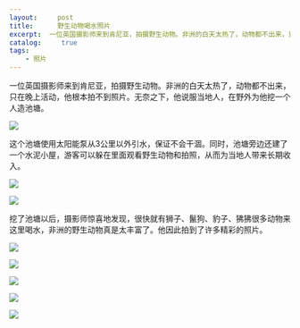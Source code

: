```yaml
---
layout:     post
title:      野生动物喝水照片
excerpt:  一位英国摄影师来到肯尼亚，拍摄野生动物。非洲的白天太热了，动物都不出来，只在晚上活动，他根本拍不到照片。无奈之下，他说服当地人，在野外为他挖一个人造池塘。
catalog: 	 true
tags:
    - 照片
---
```

一位英国摄影师来到肯尼亚，拍摄野生动物。非洲的白天太热了，动物都不出来，只在晚上活动，他根本拍不到照片。无奈之下，他说服当地人，在野外为他挖一个人造池塘。

![](https://pic.superbed.cc/item/66c5f681fcada11d37a4d3b1.webp)

这个池塘使用太阳能泵从3公里以外引水，保证不会干涸。同时，池塘旁边还建了一个水泥小屋，游客可以躲在里面观看野生动物和拍照，从而为当地人带来长期收入。

![](https://pic.superbed.cc/item/66c5f6a6fcada11d37a4d476.webp)

![](https://pic.superbed.cc/item/66c5f6bafcada11d37a4d4d6.webp)

挖了池塘以后，摄影师惊喜地发现，很快就有狮子、鬣狗、豹子、狒狒很多动物来这里喝水，非洲的野生动物真是太丰富了。他因此拍到了许多精彩的照片。

![](https://pic.superbed.cc/item/66c5f6d4fcada11d37a4d54c.webp)

![](https://pic.superbed.cc/item/66c5f711fcada11d37a4d64e.webp)

![](https://pic.superbed.cc/item/66c5f72bfcada11d37a4d6d4.webp)

![](https://pic.superbed.cc/item/66c5f73cfcada11d37a4d758.webp)

![](https://pic.superbed.cc/item/66c5f757fcada11d37a4d7ef.webp)

